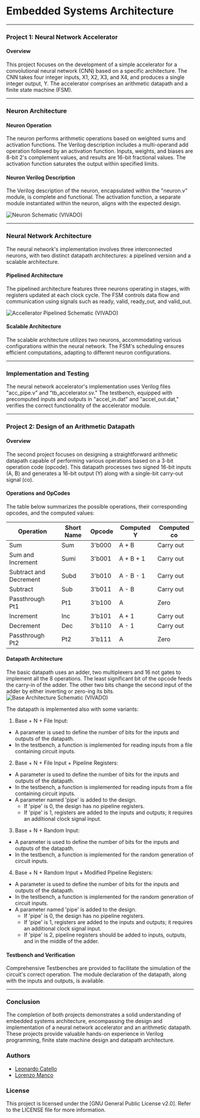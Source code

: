# Embedded Systems Architecture
---

### Project 1: Neural Network Accelerator

#### Overview

This project focuses on the development of a simple accelerator for a convolutional neural network (CNN) based on a specific architecture. The CNN takes four integer inputs, X1, X2, X3, and X4, and produces a single integer output, Y. The accelerator comprises an arithmetic datapath and a finite state machine (FSM).

---

### Neuron Architecture

#### Neuron Operation

The neuron performs arithmetic operations based on weighted sums and activation functions. The Verilog description includes a multi-operand add operation followed by an activation function. Inputs, weights, and biases are 8-bit 2's complement values, and results are 16-bit fractional values. The activation function saturates the output within specified limits.

#### Neuron Verilog Description

The Verilog description of the neuron, encapsulated within the "neuron.v" module, is complete and functional. The activation function, a separate module instantiated within the neuron, aligns with the expected design.

![Neuron Schematic (VIVADO)](https://github.com/Leonard2310/Verilog_Projects/assets/71086591/97e46696-eeac-4a33-a210-216017e7cfd0)

---

### Neural Network Architecture

The neural network's implementation involves three interconnected neurons, with two distinct datapath architectures: a pipelined version and a scalable architecture.

#### Pipelined Architecture

The pipelined architecture features three neurons operating in stages, with registers updated at each clock cycle. The FSM controls data flow and communication using signals such as ready, valid, ready_out, and valid_out.

![Accellerator Pipelined Schematic (VIVADO)](https://github.com/Leonard2310/Verilog_Projects/assets/71086591/03c2de12-dbf8-4025-bd91-433410c24808)

#### Scalable Architecture

The scalable architecture utilizes two neurons, accommodating various configurations within the neural network. The FSM's scheduling ensures efficient computations, adapting to different neuron configurations.

---

### Implementation and Testing

The neural network accelerator's implementation uses Verilog files "acc_pipe.v" and "tb_accelerator.sv." The testbench, equipped with precomputed inputs and outputs in "accel_in.dat" and "accel_out.dat," verifies the correct functionality of the accelerator module.

---

### Project 2: Design of an Arithmetic Datapath

#### Overview

The second project focuses on designing a straightforward arithmetic datapath capable of performing various operations based on a 3-bit operation code (opcode). This datapath processes two signed 16-bit inputs (A, B) and generates a 16-bit output (Y) along with a single-bit carry-out signal (co).

#### Operations and OpCodes

The table below summarizes the possible operations, their corresponding opcodes, and the computed values:

| Operation          | Short Name | Opcode | Computed Y       | Computed co     |
|--------------------|------------|--------|-------------------|-----------------|
| Sum                | Sum        | 3'b000 | A + B             | Carry out       |
| Sum and Increment  | Sumi       | 3'b001 | A + B + 1         | Carry out       |
| Subtract and Decrement | Subd    | 3'b010 | A - B - 1         | Carry out       |
| Subtract           | Sub        | 3'b011 | A - B             | Carry out       |
| Passthrough Pt1    | Pt1        | 3'b100 | A                 | Zero            |
| Increment          | Inc        | 3'b101 | A + 1             | Carry out       |
| Decrement          | Dec        | 3'b110 | A - 1             | Carry out       |
| Passthrough Pt2    | Pt2        | 3'b111 | A                 | Zero            |

#### Datapath Architecture

The basic datapath uses an adder, two multiplexers and 16 not gates to implement all the 8 operations. The least significant bit of the opcode feeds the carry-in of the adder. The other two bits change the second input of the adder by either inverting or zero-ing its bits.
![Base Architecture Schematic (VIVADO)](https://github.com/Leonard2310/Verilog_Projects/assets/71086591/37958ef8-5e12-43af-8f0f-73fc3f22d125)

The datapath is implemented also with some variants:

1. Base + N + File Input:
  - A parameter is used to define the number of bits for the inputs and outputs of the datapath.
  - In the testbench, a function is implemented for reading inputs from a file containing circuit inputs.

2. Base + N + File Input + Pipeline Registers:
  - A parameter is used to define the number of bits for the inputs and outputs of the datapath.
  - In the testbench, a function is implemented for reading inputs from a file containing circuit inputs.
  - A parameter named 'pipe' is added to the design.
    - If 'pipe' is 0, the design has no pipeline registers.
    - If 'pipe' is 1, registers are added to the inputs and outputs; it requires an additional clock signal input.


3. Base + N + Random Input:
  - A parameter is used to define the number of bits for the inputs and outputs of the datapath.
  - In the testbench, a function is implemented for the random generation of circuit inputs.


4. Base + N + Random Input + Modified Pipeline Registers:
  - A parameter is used to define the number of bits for the inputs and outputs of the datapath.
  - In the testbench, a function is implemented for the random generation of circuit inputs.
  - A parameter named 'pipe' is added to the design.
    - If 'pipe' is 0, the design has no pipeline registers.
    - If 'pipe' is 1, registers are added to the inputs and outputs; it requires an additional clock signal input.
    - If 'pipe' is 2, pipeline registers should be added to inputs, outputs, and in the middle of the adder.


#### Testbench and Verification

Comprehensive Testbenches are provided to facilitate the simulation of the circuit's correct operation. The module declaration of the datapath, along with the inputs and outputs, is available. 

---

### Conclusion

The completion of both projects demonstrates a solid understanding of embedded systems architecture, encompassing the design and implementation of a neural network accelerator and an arithmetic datapath. These projects provide valuable hands-on experience in Verilog programming, finite state machine design and datapath architecture.

### Authors
- [Leonardo Catello](https://github.com/Leonard2310) 
- [Lorenzo Manco](https://github.com/Rasbon99) 

### License
This project is licensed under the [GNU General Public License v2.0]. Refer to the LICENSE file for more information.
